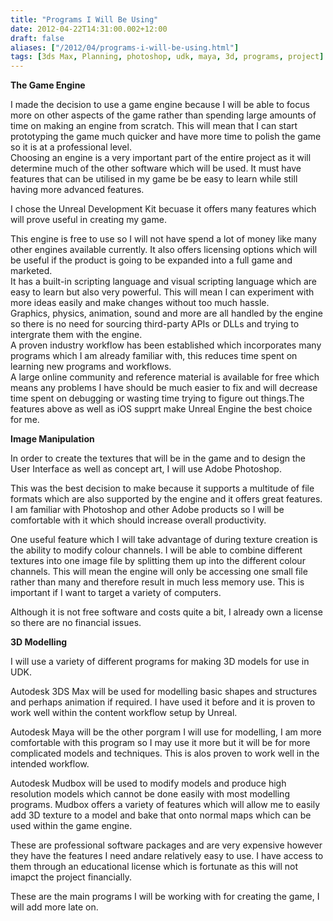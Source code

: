 ```yaml
---
title: "Programs I Will Be Using"
date: 2012-04-22T14:31:00.002+12:00
draft: false
aliases: ["/2012/04/programs-i-will-be-using.html"]
tags: [3ds Max, Planning, photoshop, udk, maya, 3d, programs, project]
---
```


**The Game Engine**

I made the decision to use a game engine because I will be able to focus more on other aspects of the game rather than spending large amounts of time on making an engine from scratch. This will mean that I can start prototyping the game much quicker and have more time to polish the game so it is at a professional level.  
Choosing an engine is a very important part of the entire project as it will determine much of the other software which will be used. It must have features that can be utilised in my game be be easy to learn while still having more advanced features.

I chose the Unreal Development Kit becuase it offers many features which will prove useful in creating my game.

This engine is free to use so I will not have spend a lot of money like many other engines available currently. It also offers licensing options which will be useful if the product is going to be expanded into a full game and marketed.  
It has a built-in scripting language and visual scripting language which are easy to learn but also very powerful. This will mean I can experiment with more ideas easily and make changes without too much hassle.  
Graphics, physics, animation, sound and more are all handled by the engine so there is no need for sourcing third-party APIs or DLLs and trying to intergrate them with the engine.  
A proven industry workflow has been established which incorporates many programs which I am already familiar with, this reduces time spent on learning new programs and workflows.  
A large online community and reference material is available for free which means any problems I have should be much easier to fix and will decrease time spent on debugging or wasting time trying to figure out things.The features above as well as iOS supprt make Unreal Engine the best choice for me.

**Image Manipulation**

In order to create the textures that will be in the game and to design the User Interface as well as concept art, I will use Adobe Photoshop.

This was the best decision to make because it supports a multitude of file formats which are also supported by the engine and it offers great features. I am familiar with Photoshop and other Adobe products so I will be comfortable with it which should increase overall productivity.

One useful feature which I will take advantage of during texture creation is the ability to modify colour channels. I will be able to combine different textures into one image file by splitting them up into the different colour channels. This will mean the engine will only be accessing one small file rather than many and therefore result in much less memory use. This is important if I want to target a variety of computers.

Although it is not free software and costs quite a bit, I already own a license so there are no financial issues.

**3D Modelling**

I will use a variety of different programs for making 3D models for use in UDK.

Autodesk 3DS Max will be used for modelling basic shapes and structures and perhaps animation if required. I have used it before and it is proven to work well within the content workflow setup by Unreal.

Autodesk Maya will be the other porgram I will use for modelling, I am more comfortable with this program so I may use it more but it will be for more complicated models and techniques. This is alos proven to work well in the intended workflow.

Autodesk Mudbox will be used to modify models and produce high resolution models which cannot be done easily with most modelling programs. Mudbox offers a variety of features which will allow me to easily add 3D texture to a model and bake that onto normal maps which can be used within the game engine.

These are professional software packages and are very expensive however they have the features I need andare relatively easy to use. I have access to them through an educational license which is fortunate as this will not imapct the project financially.

These are the main programs I will be working with for creating the game, I will add more late on.
